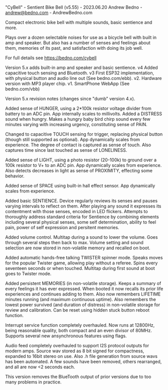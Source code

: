 "CyBell" - Sentient Bike Bell (v5.55) - 2023.06.20
Andrew Bedno - andrew@bedno.com - AndrewBedno.com

Compact electronic bike bell with multiple sounds, basic sentience and more.

Plays over a dozen selectable noises for use as a bicycle bell with built in amp and speaker.
But also has a number of senses and feelings about them, memories of its past, and satisfaction with doing its job well.

For full details see https://bedno.com/cybell

Version 5.x adds built-in amp and speaker and basic sentience.  v4 Added capacitive touch sensing and Bluetooth.  v3 First ESP32 implementation, with physical button and audio line out (See bedno.com/ebb).  v2. Hardware version with MP3 player chip.  v1. SmartPhone WebApp (See bedno.com/vbb)

Version 5.x revision notes (changes since "dumb" version 4.x).

Added sense of HUNGER, using a 2*100k resistor voltage divider from battery to an ADC pin.  App internally scales to millivolts.
Added a DISTRESS sound when hungry.  Makes a hungry baby bird chirp sound every few minutes varying with increasing urgency, constituting sense of PAIN.

Changed to capacitive TOUCH sensing for trigger, replacing physical button (though still supported as optional).  App dynamically scales from experience.
The degree of contact is captured as sense of touch.  Also captures time since last touched as sense of LONELINESS.

Added sense of LIGHT, using a photo resistor (20-100k) to ground over a 100k resistor to V+ to an ADC pin.  App dynamically scales from experience.
Also detects decreases in light as sense of PROXIMITY, effecting some behavior.

Added sense of SPACE using built-in hall effect sensor.  App dynamically scales from experience.

Added basic SENTIENCE.  Device regularly reviews its senses and pauses varying intervals to reflect on them.  After playing any sound it expresses its contentment with those senses, encoded in LED flickers.
Attempts to thoroughly address standard criteria for Sentience by combining elements including several physical senses, some self determination, ability to feel pain, power of self expression and persitent memories.

Added volume control.  Multitap during a sound to lower the volume.  Goes through several steps then back to max.
Volume setting and sound selection are now stored in non-volatile memory and recalled on boot.

Added automatic hands-free talking TWISTER spinner mode.  Speaks moves for the popular Twister game, allowing play without a referee.  Spins every seventeen seconds or when touched.  Multitap during first sound at boot goes to Twister mode.

Added persistent MEMORIES (in non-volatile storage).  Keeps a summary of every feelings it has ever expressed.  When booted it now recalls its prior life experiences and continues adding to them.
Also now remembers LIFETIME minutes running (and maximum continuous uptime).
Also remembers the lowest power survived (and duration of distress) in non-volatile storage for review and calibration.  Can be reset using hidden stuck button reboot function.

Interrupt service function completely overhauled.  Now runs at 12800Hz, being reasonable quality, both compact and an even divisor of 80MHz.  Supports several new ansynchronous features using flags.

Audio feed completely overhauled to support I2S protocol outputs for modern amps.  Source wav stored as 8 bit signed for compactness, expanded to 16bit stereo on use.  Also .h file generation from source wavs has been automated.
A few sounds have been removed, others rearranged, and all are now <2 seconds each.

This version removes the BlueTooth output of prior versions due to too many problems in practice.
